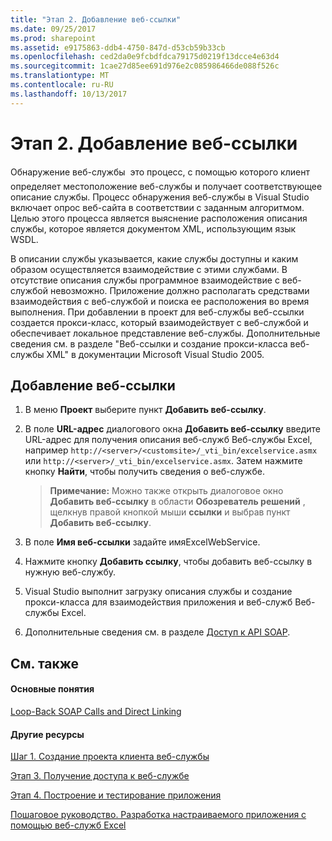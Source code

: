 ```yaml
---
title: "Этап 2. Добавление веб-ссылки"
ms.date: 09/25/2017
ms.prod: sharepoint
ms.assetid: e9175863-ddb4-4750-847d-d53cb59b33cb
ms.openlocfilehash: ced2da0e9fcbdfdca79175d0219f13dcce4e63d4
ms.sourcegitcommit: 1cae27d85ee691d976e2c085986466de088f526c
ms.translationtype: MT
ms.contentlocale: ru-RU
ms.lasthandoff: 10/13/2017
---
```

# <a name="step-2-adding-a-web-reference"></a>Этап 2. Добавление веб-ссылки

Обнаружение веб-службы  это процесс, с помощью которого клиент определяет местоположение веб-службы и получает соответствующее описание службы. Процесс обнаружения веб-службы в Visual Studio включает опрос веб-сайта в соответствии с заданным алгоритмом. Целью этого процесса является выяснение расположения описания службы, которое является документом XML, использующим язык WSDL.
  
    
    

В описании службы указывается, какие службы доступны и каким образом осуществляется взаимодействие с этими службами. В отсутствие описания службы программное взаимодействие с веб-службой невозможно. Приложение должно располагать средствами взаимодействия с веб-службой и поиска ее расположения во время выполнения. При добавлении в проект для веб-службы веб-ссылки создается прокси-класс, который взаимодействует с веб-службой и обеспечивает локальное представление веб-службы. Дополнительные сведения см. в разделе "Веб-ссылки и создание прокси-класса веб-службы XML" в документации Microsoft Visual Studio 2005.
  
    
    


## <a name="to-add-a-web-reference"></a>Добавление веб-ссылки


1. В меню **Проект** выберите пункт **Добавить веб-ссылку**.
    
  
2. В поле **URL-адрес** диалогового окна **Добавить веб-ссылку** введите URL-адрес для получения описания веб-служб Веб-службы Excel, например `http://<server>/<customsite>/_vti_bin/excelservice.asmx` или `http://<server>/_vti_bin/excelservice.asmx`. Затем нажмите кнопку **Найти**, чтобы получить сведения о веб-службе.
    
    > **Примечание:** Можно также открыть диалоговое окно **Добавить веб-ссылку** в области **Обозреватель решений** , щелкнув правой кнопкой мыши **ссылки** и выбрав пункт **Добавить веб-ссылку**. 
3. В поле **Имя веб-ссылки** задайте имяExcelWebService.
    
  
4. Нажмите кнопку **Добавить ссылку**, чтобы добавить веб-ссылку в нужную веб-службу.
    
  
5. Visual Studio выполнит загрузку описания службы и создание прокси-класса для взаимодействия приложения и веб-служб Веб-службы Excel. 
    
  
6. Дополнительные сведения см. в разделе  [Доступ к API SOAP](accessing-the-soap-api.md).
    
  

## <a name="see-also"></a>См. также


#### <a name="concepts"></a>Основные понятия


  
    
    
 [Loop-Back SOAP Calls and Direct Linking](loop-back-soap-calls-and-direct-linking.md)
#### <a name="other-resources"></a>Другие ресурсы


  
    
    
 [Шаг 1. Создание проекта клиента веб-службы](step-1-creating-the-web-service-client-project.md)
  
    
    
 [Этап 3. Получение доступа к веб-службе](step-3-accessing-the-web-service.md)
  
    
    
 [Этап 4. Построение и тестирование приложения](step-4-building-and-testing-the-application.md)
  
    
    
 [Пошаговое руководство. Разработка настраиваемого приложения с помощью веб-служб Excel](walkthrough-developing-a-custom-application-using-excel-web-services.md)

